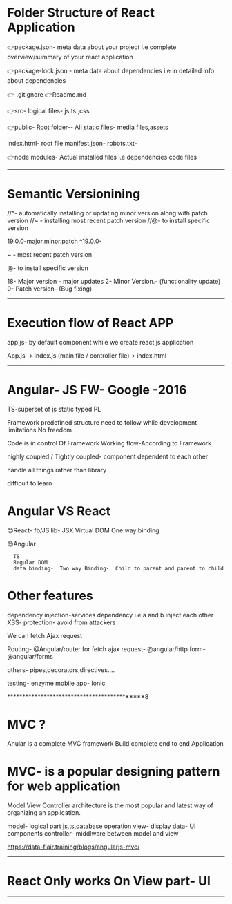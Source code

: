 
# Folder Structure of React Application


👉package.json-  meta data about your project i.e complete overview/summary of your react application

👉package-lock.json -  meta data about dependencies i.e in detailed info about dependencies 



👉 .gitignore
👉Readme.md


👉src-  logical files- js.ts.,css 


👉public-  Root folder-- All static files-   media files,assets

index.html-  root file
manifest.json- 
robots.txt-  




👉node modules-  Actual installed files i.e dependencies code files



*******************************************************************

# Semantic Versionining


//^-  automatically installing or updating minor version along with patch version
//~ -  installing most recent patch version 
//@-  to install specific version




19.0.0-major.minor.patch
^19.0.0-  

~  - most recent patch version

@-  to install specific version

18- Major version - major updates
2- Minor Version.- (functionality update)
0-  Patch version- (Bug fixing) 


*************************************************


#  Execution flow of React APP

app.js-  by default component while we create react js application

App.js -> index.js (main file / controller file)-> index.html



**************************************************


# Angular- JS FW-  Google -2016


TS-superset of js
static typed PL

Framework
predefined structure need to follow  while development
limitations
No freedom


Code  is in control Of Framework
Working flow-According to Framework


highly coupled / Tightly coupled-   component dependent to each other

handle all things rather than library

difficult to learn


# Angular VS React


😊React- fb/JS lib- JSX
         Virtual DOM
         One way binding

😊Angular

      TS
      Regular DOM
      data binding-  Two way Binding-  Child to parent and parent to child


# Other features

dependency injection-services dependency i.e a and b inject each other
XSS- protection-  avoid from attackers

We can fetch Ajax request


Routing-  @Angular/router
for fetch ajax request- @angular/http
form- @angular/forms

others-  pipes,decorators,directives....

testing- enzyme
mobile app- Ionic

********************************************8


# MVC ?

Anular Is a complete MVC framework
Build complete end to end Application



# MVC-  is a popular designing pattern for web application

Model View Controller architecture is the most popular and latest way of organizing an application.

model-  logical part js,ts,database  operation
view- display data-  UI components
controller-   middlware between model and view 

https://data-flair.training/blogs/angularjs-mvc/


*****************************************

# React Only works On View part-  UI 

********************************************************
